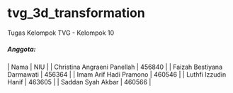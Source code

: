 # tvg_3d_transformation
 Tugas Kelompok TVG - Kelompok 10

 ##### Anggota:
| Nama | NIU |
| Christina Angraeni Panellah | 456840 |
| Faizah Bestiyana Darmawati | 456364 |
| Imam Arif Hadi Pramono | 460546 |
| Luthfi Izzudin Hanif | 463605 |
| Saddan Syah Akbar | 460566 |
